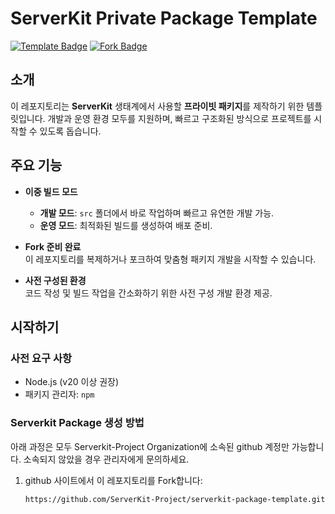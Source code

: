# ServerKit Private Package Template

[![Template Badge](https://img.shields.io/badge/template-private%20package-blue.svg)](https://github.com/your-repo/serverkit-template)
[![Fork Badge](https://img.shields.io/badge/fork-ready-green.svg)](https://github.com/your-repo/serverkit-template/fork)

## 소개

이 레포지토리는 **ServerKit** 생태계에서 사용할 **프라이빗 패키지**를 제작하기 위한 템플릿입니다. 개발과 운영 환경 모두를 지원하며, 빠르고 구조화된 방식으로 프로젝트를 시작할 수 있도록 돕습니다.

## 주요 기능

- **이중 빌드 모드**

    - **개발 모드**: `src` 폴더에서 바로 작업하며 빠르고 유연한 개발 가능.
    - **운영 모드**: 최적화된 빌드를 생성하여 배포 준비.

- **Fork 준비 완료**  
  이 레포지토리를 복제하거나 포크하여 맞춤형 패키지 개발을 시작할 수 있습니다.

- **사전 구성된 환경**  
  코드 작성 및 빌드 작업을 간소화하기 위한 사전 구성 개발 환경 제공.

## 시작하기

### 사전 요구 사항

- Node.js (v20 이상 권장)
- 패키지 관리자: `npm`

### Serverkit Package 생성 방법

아래 과정은 모두 Serverkit-Project Organization에 소속된 github 계정만 가능합니다. 소속되지 않았을 경우 관리자에게 문의하세요.

1. github 사이트에서 이 레포지토리를 Fork합니다:
    ```bash
    https://github.com/ServerKit-Project/serverkit-package-template.git
    ```
